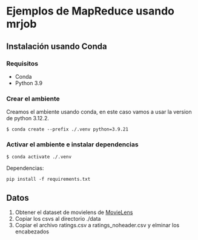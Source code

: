 # Ejemplos de MapReduce usando mrjob

## Instalación usando Conda

### Requisitos

* Conda
* Python 3.9 

### Crear el ambiente

Creamos el ambiente usando conda, en este caso vamos a usar la version de python 3.12.2.

```
$ conda create --prefix ./.venv python=3.9.21
```

### Activar el ambiente e instalar dependencias

```
$ conda activate ./.venv
```

Dependencias:

```
pip install -f requirements.txt
```

## Datos

1. Obtener el dataset de movielens de [MovieLens](https://grouplens.org/datasets/movielens/)
2. Copiar los csvs al directorio ./data
3. Copiar el archivo ratings.csv a ratings_noheader.csv y elminar los encabezados